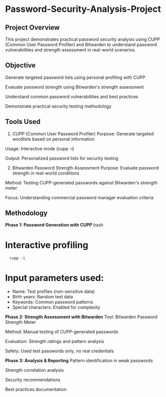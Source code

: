 # Password-Security-Analysis-Project

## Project Overview
This project demonstrates practical password security analysis using CUPP (Common User   Password Profiler) and Bitwarden to understand password vulnerabilities and strength assessment in real-world scenarios.

## Objective
Generate targeted password lists using personal profiling with CUPP

Evaluate password strength using Bitwarden's strength assessment

Understand common password vulnerabilities and best practices

Demonstrate practical security testing methodology

## Tools Used
1. CUPP (Common User Password Profiler)
  Purpose: Generate targeted wordlists based on personal information
  
  Usage: Interactive mode (cupp -i)
  
  Output: Personalized password lists for security testing

2. Bitwarden Password Strength Assessment
  Purpose: Evaluate password strength in real-world conditions
  
  Method: Testing CUPP-generated passwords against Bitwarden's strength meter
  
  Focus: Understanding commercial password manager evaluation criteria

## Methodology
**Phase 1: Password Generation with CUPP**
bash
# Interactive profiling
      cupp -i

# Input parameters used:
 - Name: Test profiles (non-sensitive data)
 - Birth years: Random test data
 - Keywords: Common password patterns
 - Special characters: Enabled for complexity
   
**Phase 2: Strength Assessment with Bitwarden**
  Tool: Bitwarden Password Strength Meter
  
  Method: Manual testing of CUPP-generated passwords
  
  Evaluation: Strength ratings and pattern analysis
  
  Safety: Used test passwords only, no real credentials

**Phase 3: Analysis & Reporting**
  Pattern identification in weak passwords
  
  Strength correlation analysis
  
  Security recommendations
  
  Best practices documentation

